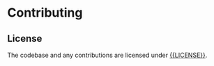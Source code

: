 Contributing
=====

License
-----

The codebase and any contributions are licensed under [{{LICENSE}}]({{homepage}}/LICENSE).
